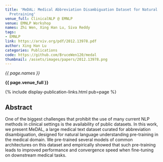 ```yaml
---
title: 'MeDAL: Medical Abbreviation Disambiguation Dataset for Natural Language Understanding
  Pretraining'
venue_full: ClinicalNLP @ EMNLP
venue: EMNLP Workshop
names: Zhi Wen, Xing Han Lu, Siva Reddy
tags:
- EMNLP
link: https://arxiv.org/pdf/2012.13978.pdf
author: Xing Han Lu
categories: Publications
code: https://github.com/BruceWen120/medal
thumbnail: /assets/images/papers/2012.13978.png
---
```




*{{ page.names }}*

**{{ page.venue_full }}**

{% include display-publication-links.html pub=page %}

## Abstract

One of the biggest challenges that prohibit the use of many current NLP methods in clinical settings is the availability of public datasets. In this work, we present MeDAL, a large medical text dataset curated for abbreviation disambiguation, designed for natural language understanding pre-training in the medical domain. We pre-trained several models of common architectures on this dataset and empirically showed that such pre-training leads to improved performance and convergence speed when fine-tuning on downstream medical tasks.